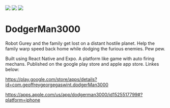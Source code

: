 <img src="https://play-lh.googleusercontent.com/W9Istve4j9_LusaYUpo3c5lNHVT-GZBffVUNuudVZBZp7DPtFwXOD4TByUJdqjPDmDM=w720-h310"/>

<img src="https://play-lh.googleusercontent.com/E-YfJ2LuC0JbaTo2Ni_qbm-238I6C_3R7G0cEp9RN-LdyhzDjX3pEVrTLC7Nm3reODg=w720-h310"/>
          
<img src="https://play-lh.googleusercontent.com/I24IIp0vadbfWr27pxTA66dK0Lbh-Qfq_vssmcVc8qcZqsEYh2F6i7jj-PhDxmvqWFQ=w720-h310"/>

# DodgerMan3000

Robot Gurey and the family get lost on a distant hostile planet. Help the family warp speed back home while dodging the furious enemies. Pew pew.

Built using React Native and Expo. A platform like game with auto firing mechans. Published on the google play store and apple app store. Linkes below:

https://play.google.com/store/apps/details?id=com.geoffreygeorgegaswint.dodgerMan3000

https://apps.apple.com/us/app/dodgerman3000/id1525517799#?platform=iphone
